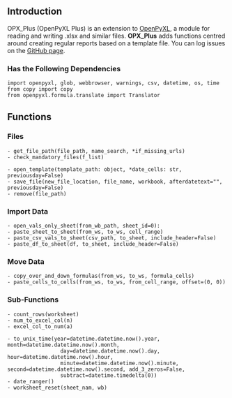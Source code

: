## Introduction

OPX_Plus (OpenPyXL Plus) is an extension to [OpenPyXL](https://pypi.org/project/openpyxl/), a module for reading and writing .xlsx and similar files. **OPX_Plus** adds functions centred around creating regular reports based on a template file. You can log issues on the [GitHub page](https://github.com/StevenWilson9/OPX_Plus/issues).

### Has the Following Dependencies
```
import openpyxl, glob, webbrowser, warnings, csv, datetime, os, time
from copy import copy
from openpyxl.formula.translate import Translator
```

## Functions
### Files
```
- get_file_path(file_path, name_search, *if_missing_urls)
- check_mandatory_files(f_list)

- open_template(template_path: object, *date_cells: str, previousday=False)
- save_file(new_file_location, file_name, workbook, afterdatetext="", previousday=False)
- remove(file_path)

```
### Import Data
```
- open_vals_only_sheet(from_wb_path, sheet_id=0):
- paste_sheet_to_sheet(from_ws, to_ws, cell_range)
- paste_csv_vals_to_sheet(csv_path, to_sheet, include_header=False)
- paste_df_to_sheet(df, to_sheet, include_header=False)
```

### Move Data
```
- copy_over_and_down_formulas(from_ws, to_ws, formula_cells)
- paste_cells_to_cells(from_ws, to_ws, from_cell_range, offset=(0, 0))
```

### Sub-Functions
```
- count_rows(worksheet)
- num_to_excel_col(n)
- excel_col_to_num(a)

- to_unix_time(year=datetime.datetime.now().year, month=datetime.datetime.now().month,
                 day=datetime.datetime.now().day, hour=datetime.datetime.now().hour,
                 minute=datetime.datetime.now().minute, second=datetime.datetime.now().second, add_3_zeros=False,
                 subtract=datetime.timedelta(0))
- date_ranger()
- worksheet_reset(sheet_nam, wb)
```

